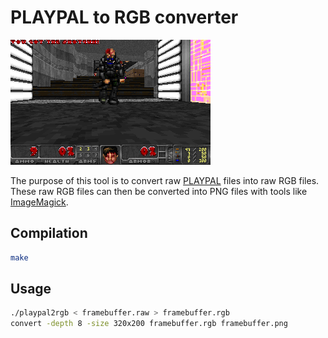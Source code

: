 # PLAYPAL to RGB converter

![Freedoom](./framebuffer.png)

The purpose of this tool is to convert raw [PLAYPAL](https://doomwiki.org/wiki/PLAYPAL) files into raw RGB files.
These raw RGB files can then be converted into PNG files with tools like [ImageMagick](https://imagemagick.org/).

## Compilation

```sh
make
```

## Usage

```sh
./playpal2rgb < framebuffer.raw > framebuffer.rgb
convert -depth 8 -size 320x200 framebuffer.rgb framebuffer.png
```
